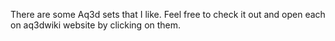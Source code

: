 There are some Aq3d sets that I like. Feel free to check it out and open each on aq3dwiki website by clicking on them.
